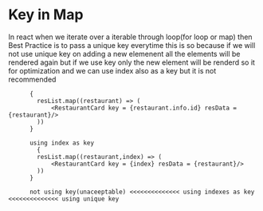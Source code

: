 # Key in Map

In react when we iterate over a iterable through loop(for loop or map) then Best Practice is to pass a unique key everytime this is so because if
we will not use unique key on adding a new elemenent all the elements will be rendered again but if we use key only the new element will be renderd so it for optimization and we can use index also as a key but it is not recommended

          {
            resList.map((restaurant) => (
                <RestaurantCard key = {restaurant.info.id} resData = {restaurant}/>
            ))
          }

          using index as key
            {
            resList.map((restaurant,index) => (
                <RestaurantCard key = {index} resData = {restaurant}/>
            )) 
          }

          not using key(unaceeptable) <<<<<<<<<<<<<< using indexes as key <<<<<<<<<<<<<< using unique key